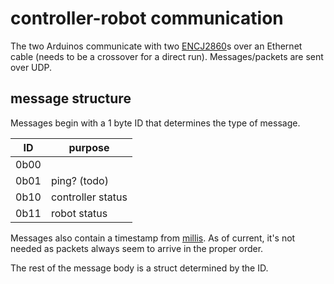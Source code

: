 # controller-robot communication

The two Arduinos communicate with two [ENCJ2860](https://github.com/JAndrassy/EthernetENC)s over an Ethernet cable (needs to be a crossover for a direct run). Messages/packets are sent over UDP.

## message structure

Messages begin with a 1 byte ID that determines the type of message.

| ID   | purpose           |
| ---- | ----------------- |
| 0b00 |                   |
| 0b01 | ping? (todo)      |
| 0b10 | controller status |
| 0b11 | robot status      |

Messages also contain a timestamp from [millis](https://reference.arduino.cc/reference/en/language/functions/time/millis/). As of current, it's not needed as packets always seem to arrive in the proper order.

The rest of the message body is a struct determined by the ID.
